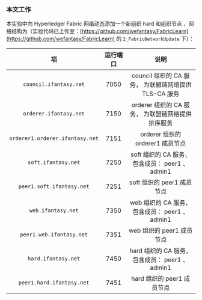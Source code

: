 ### 本文工作
本实验中向 Hyperledger Fabric 网络动态添加一个新组织 hard 和组织节点 ，网络结构为（实验代码已上传至：[https://github.com/wefantasy/FabricLearn](https://github.com/wefantasy/FabricLearn) 的 `2_FabricNetworkUpdate` 下）：  

|               项                | 运行端口 |                         说明                          |
| :-----------------------------: | :------: | :---------------------------------------------------: |
|     `council.ifantasy.net`      |   7050   | council 组织的 CA 服务， 为联盟链网络提供 TLS-CA 服务 |
|     `orderer.ifantasy.net`      |   7150   |   orderer 组织的 CA 服务， 为联盟链网络提供排序服务   |
| `orderer1.orderer.ifantasy.net` |   7151   |           orderer 组织的 orderer1 成员节点            |
|       `soft.ifantasy.net`       |   7250   |   soft 组织的 CA 服务， 包含成员： peer1 、 admin1    |
|    `peer1.soft.ifantasy.net`    |   7251   |              soft 组织的 peer1 成员节点               |
|       `web.ifantasy.net`        |   7350   |    web 组织的 CA 服务， 包含成员： peer1 、 admin1    |
|    `peer1.web.ifantasy.net`     |   7351   |               web 组织的 peer1 成员节点               |
|       `hard.ifantasy.net`       |   7450   |   hard 组织的 CA 服务， 包含成员： peer1 、 admin1    |
|    `peer1.hard.ifantasy.net`    |   7451   |              hard 组织的 peer1 成员节点               |
